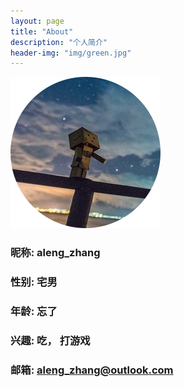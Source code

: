 ```yaml
---
layout: page
title: "About"
description: "个人简介"
header-img: "img/green.jpg"
---
```


![](img/aleng.jpg)

### 昵称: aleng_zhang

### 性别: 宅男

### 年龄: 忘了

### 兴趣: 吃， 打游戏

### 邮箱: aleng_zhang@outlook.com